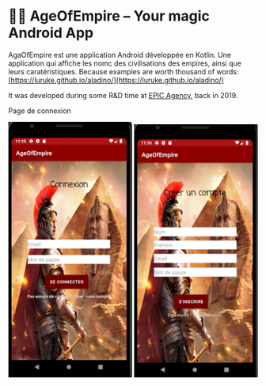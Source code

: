 # 🧞‍♂️ AgeOfEmpire – Your magic Android App

AgaOfEmpire est une application Android développée en Kotlin. Une application qui affiche les nomc des civilisations des empires, ainsi que leurs caratéristiques.
Because examples are worth thousand of words: [https://luruke.github.io/aladino/](https://luruke.github.io/aladino/)

It was developed during some R&D time at [EPIC Agency](https://epic.net), back in 2019.


<p float="left">
  <p> Page de connexion </p>
  <img src="assets/login.png" width="250" />
  <img src="assets/Register.png" width="250" />
</p>
